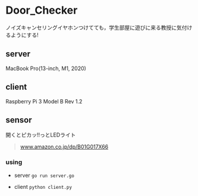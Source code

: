 # Door_Checker
ノイズキャンセリングイヤホンつけてても，学生部屋に遊びに来る教授に気付けるようにする!

## server
MacBook Pro(13-inch, M1, 2020)

## client
Raspberry Pi 3 Model B Rev 1.2

## sensor
開くとピカッ!!っとLEDライト
> www.amazon.co.jp/dp/B01G017X66

### using
* server
`go run server.go`

* client
`python client.py`

